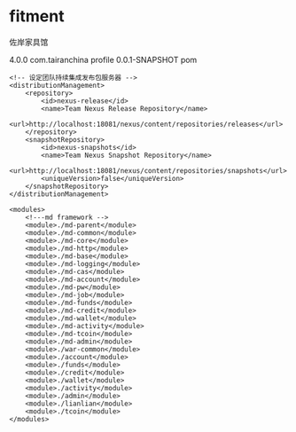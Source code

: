 # fitment
佐岸家具馆





<project xmlns="http://maven.apache.org/POM/4.0.0" xmlns:xsi="http://www.w3.org/2001/XMLSchema-instance" xsi:schemaLocation="http://maven.apache.org/POM/4.0.0 http://maven.apache.org/xsd/maven-4.0.0.xsd">
	<modelVersion>4.0.0</modelVersion>
	<groupId>com.tairanchina</groupId>
	<artifactId>profile</artifactId>
	<version>0.0.1-SNAPSHOT</version>
	<packaging>pom</packaging>
	
	<!-- 设定团队持续集成发布包服务器 -->
	<distributionManagement>
		<repository>
			<id>nexus-release</id>
			<name>Team Nexus Release Repository</name>
			<url>http://localhost:18081/nexus/content/repositories/releases</url>
		</repository>
		<snapshotRepository>
			<id>nexus-snapshots</id>
			<name>Team Nexus Snapshot Repository</name>
			<url>http://localhost:18081/nexus/content/repositories/snapshots</url>
			<uniqueVersion>false</uniqueVersion>
		</snapshotRepository>
	</distributionManagement>
	
	<modules>
		<!---md framework -->
		<module>./md-parent</module>
		<module>./md-common</module>
		<module>./md-core</module>
		<module>./md-http</module>
		<module>./md-base</module>
		<module>./md-logging</module>
		<module>./md-cas</module>
		<module>./md-account</module>
		<module>./md-pw</module>
		<module>./md-job</module>
		<module>./md-funds</module>
		<module>./md-credit</module>
		<module>./md-wallet</module>
		<module>./md-activity</module>
		<module>./md-tcoin</module>
		<module>./md-admin</module>
		<module>./war-common</module>
		<module>./account</module>
		<module>./funds</module>
		<module>./credit</module>
		<module>./wallet</module>
		<module>./activity</module>
		<module>./admin</module>
		<module>./lianlian</module>
		<module>./tcoin</module>
	</modules>
</project>
